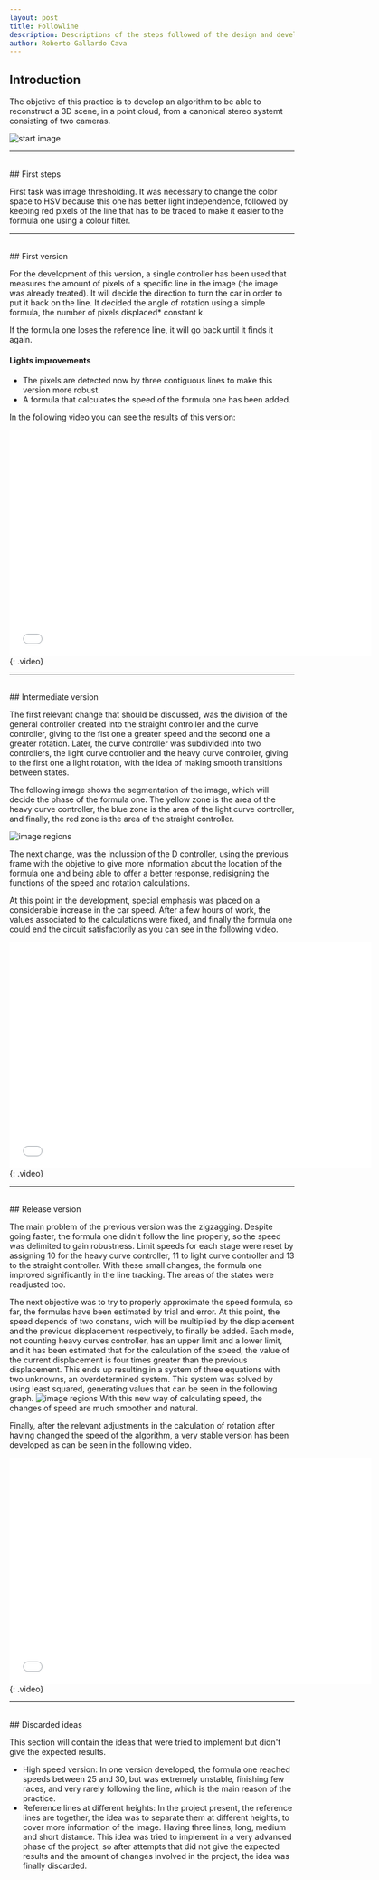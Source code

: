 ```yaml
---
layout: post
title: Followline
description: Descriptions of the steps followed of the design and develop of the followline
author: Roberto Gallardo Cava
---
```


## Introduction

The objetive of this practice is to develop an algorithm to be able to reconstruct a 3D scene, in a point cloud, from a canonical stereo systemt consisting of two cameras.


![start image]({{site.baseurl}}/images/inicio.PNG)

******************************************************************************************************************************************************************************************************************
<br>
## First steps

First task was image thresholding. It was necessary to change the color space to HSV because this one has better light independence,
followed by keeping red pixels of the line that has to be traced to make it easier to the formula one using a colour filter.

******************************************************************************************************************************************************************************************************************
<br>
## First version

For the development of this version, a single controller has been used that measures the amount of pixels of a specific line in the image (the image was already treated). It will decide the direction
 to turn the car in order to put it back on the line. It decided the angle of rotation using a simple formula, the number of pixels displaced* constant k.
 
If the formula one loses the reference line, it will go back until it finds it again.

#### Lights improvements

* The pixels are detected now by three contiguous lines to make this version more robust.
* A formula that calculates the speed of the formula one has been added.

In the following video you can see the results of this version:
<iframe width="640" height="400" src="{{site.baseurl}}/images/v1.mp4" frameborder="0" allowfullscreen></iframe>
{: .video}

******************************************************************************************************************************************************************************************************************
<br>
## Intermediate version

The first relevant change that should be discussed, was the division of the general controller created into the straight controller and the curve controller, giving to the fist one a greater speed and the 
second one a greater rotation. Later, the curve controller was subdivided into two controllers, the light curve controller and the heavy curve controller, giving to the first one a light rotation,
with the idea of making smooth transitions between states.

The following image shows the segmentation of the image, which will decide the phase of the formula one. The yellow zone is the area of the heavy curve controller, the blue zone is the area of the 
light curve controller, and finally, the red zone is the area of the straight controller.

![image regions]({{site.baseurl}}/images/regiones.png)

The next change, was the inclussion of the D controller, using the previous frame with the objetive to give more information about the location of the formula one and being able to offer a better response,
redisigning the functions of the speed and rotation calculations.

At this point in the development, special emphasis was placed on a considerable increase in the car speed. After a few hours of work, the values associated to the calculations were fixed, and finally the 
formula one could end the circuit satisfactorily as you can see in the following video.

<iframe width="640" height="400" src="{{site.baseurl}}/images/v2.mp4" frameborder="0" allowfullscreen></iframe>
{: .video}


******************************************************************************************************************************************************************************************************************
<br>
## Release version

The main problem of the previous version was the zigzagging. Despite going faster, the formula one didn't follow the line properly, so the speed was delimited to gain robustness.
Limit speeds for each stage were reset by assigning 10 for the heavy curve controller, 11 to light curve controller and 13 to the straight controller. With these small changes, the formula
one improved significantly in the line tracking. The areas of the states were readjusted too.

The next objective was to try to properly approximate the speed formula, so far, the formulas have been estimated by trial and error. At this point, the speed depends of two constans, wich will be multiplied by the displacement and the previous
displacement respectively, to finally be added. Each mode, not counting heavy curves controller, has an upper limit and a lower limit, and it has been estimated that for the calculation of
the speed, the value of the current displacement is four times greater than the previous displacement. This ends up resulting in a system of three equations with two unknowns, an overdetermined
system. This system was solved by using least squared, generating values that can be seen in the following graph.
![image regions]({{site.baseurl}}/images/grafica_velocidad.png)
With this new way of calculating speed, the changes of speed are much smoother and natural.

Finally, after the relevant adjustments in the calculation of rotation after having changed the speed of the algorithm, a very stable version has been developed as can be seen in the following video.
<iframe width="640" height="400" src="{{site.baseurl}}/images/v3.mp4" frameborder="0" allowfullscreen></iframe>
{: .video}

******************************************************************************************************************************************************************************************************************
<br>
## Discarded ideas

This section will contain the ideas that were tried to implement but didn't give the expected results.

* High speed version: In one version developed, the formula one reached speeds between 25 and 30, but was extremely unstable, finishing few races, and very rarely following the line, which is the main reason
of the practice.
* Reference lines at different heights: In the project present, the reference lines are together, the idea was to separate them at different heights, to cover more information of the image. Having three lines, long, medium and short distance.
This idea was tried to implement in a very advanced phase of the project, so after attempts that did not give the expected results and the amount of changes involved in the project, the idea was finally discarded.

